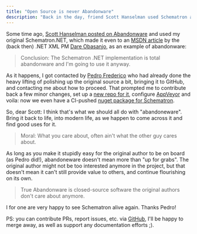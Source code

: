 ```yaml
---
title: "Open Source is never Abandonware"
description: "Back in the day, friend Scott Hanselman used Schematron as an example of abandoware. That ends today, thanks to the community, as it should."
---
```


Some time ago, [Scott Hanselman posted on Abandonware](http://www.hanselman.com/blog/WhatIsAbandonware.aspx) and 
used my original Schematron.NET, which made it even to an 
[MSDN article](https://msdn.microsoft.com/en-us/library/aa468554.aspx#schematron_topic4) by the (back then) 
.NET XML PM [Dare Obasanjo](http://www.25hoursaday.com/weblog/), as an example of abandonware:

> Conclusion: The Schematron .NET implementation is total abandonware and I'm going to use it anyway. 

As it happens, I got contacted by [Pedro Frederico](https://twitter.com/pmgfrederico) who had already done 
the heavy lifting of polishing up the original source a bit, bringing it to GitHub, and contacting me about how 
to proceed. That prompted me to contribute back a few minor changes, set up a 
[new repo for it](https://github.com/kzu/Schematron), configure [AppVeyor](https://ci.appveyor.com/project/MobileEssentials/schematron) and voila: now we even have a CI-pushed 
[nuget package for Schematron](https://www.nuget.org/packages/Schematron).

So, dear Scott: I think that's what we should all do with "abandoneware". Bring it back to life, into modern life, 
as we happen to come across it and find good uses for it.

> Moral: What you care about, often ain't what the other guy cares about.

As long as you make it stupidly easy for the original author to be on board (as Pedro did!), abandoneware doesn't 
mean more than "up for grabs". The original author might not be too interested anymore in the project, but that 
doesn't mean it can't still provide value to others, and continue flourishing on its own.

> True Abandonware is closed-source software the original authors don't care about anymore. 


I for one are very happy to see Schematron alive again. Thanks Pedro!


PS: you can contribute PRs, report issues, etc. via [GitHub](https://github.com/kzu/Schematron), I'll be happy to merge away, as well as support any documentation efforts ;).